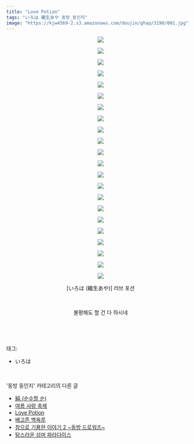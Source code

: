 ```yaml
---
title: "Love Potion"
tags: "いろは 織生あや 동방_동인지"
image: "https://kjw4569-2.s3.amazonaws.com/doujin/ghap/3190/001.jpg"
---
```

<div class="article">
<p style="text-align: center; clear: none; float: none;"><img src="{{ site.imgserver9 }}/ghap/3190/001.jpg"/></p>
<p style="text-align: center; clear: none; float: none;"><img src="{{ site.imgserver9 }}/ghap/3190/002.jpg"/></p>
<p style="text-align: center; clear: none; float: none;"><img src="{{ site.imgserver9 }}/ghap/3190/003.jpg"/></p>
<p style="text-align: center; clear: none; float: none;"><img src="{{ site.imgserver9 }}/ghap/3190/004.jpg"/></p>
<p style="text-align: center; clear: none; float: none;"><img src="{{ site.imgserver9 }}/ghap/3190/005.jpg"/></p>
<p style="text-align: center; clear: none; float: none;"><img src="{{ site.imgserver9 }}/ghap/3190/006.jpg"/></p>
<p style="text-align: center; clear: none; float: none;"><img src="{{ site.imgserver9 }}/ghap/3190/007.jpg"/></p>
<p style="text-align: center; clear: none; float: none;"><img src="{{ site.imgserver9 }}/ghap/3190/008.jpg"/></p>
<p style="text-align: center; clear: none; float: none;"><img src="{{ site.imgserver9 }}/ghap/3190/009.jpg"/></p>
<p style="text-align: center; clear: none; float: none;"><img src="{{ site.imgserver9 }}/ghap/3190/010.jpg"/></p>
<p style="text-align: center; clear: none; float: none;"><img src="{{ site.imgserver9 }}/ghap/3190/011.jpg"/></p>
<p style="text-align: center; clear: none; float: none;"><img src="{{ site.imgserver9 }}/ghap/3190/012.jpg"/></p>
<p style="text-align: center; clear: none; float: none;"><img src="{{ site.imgserver9 }}/ghap/3190/013.jpg"/></p>
<p style="text-align: center; clear: none; float: none;"><img src="{{ site.imgserver9 }}/ghap/3190/014.jpg"/></p>
<p style="text-align: center; clear: none; float: none;"><img src="{{ site.imgserver9 }}/ghap/3190/015.jpg"/></p>
<p style="text-align: center; clear: none; float: none;"><img src="{{ site.imgserver9 }}/ghap/3190/016.jpg"/></p>
<p style="text-align: center; clear: none; float: none;"><img src="{{ site.imgserver9 }}/ghap/3190/017.jpg"/></p>
<p style="text-align: center; clear: none; float: none;"><img src="{{ site.imgserver9 }}/ghap/3190/018.jpg"/></p>
<p style="text-align: center; clear: none; float: none;"><img src="{{ site.imgserver9 }}/ghap/3190/019.jpg"/></p>
<p style="text-align: center; clear: none; float: none;"><img src="{{ site.imgserver9 }}/ghap/3190/020.jpg"/></p>
<p style="text-align: center; clear: none; float: none;"><img src="{{ site.imgserver9 }}/ghap/3190/021.jpg"/></p>
<p style="text-align: center; clear: none; float: none;"><img src="{{ site.imgserver9 }}/ghap/3190/022.jpg"/></p>
<p style="text-align: center; clear: none; float: none;">[いろは (織生あや)] 러브 포션</p>
<p style="text-align: center; clear: none; float: none;"><br/></p>
<p style="text-align: center; clear: none; float: none;">불평해도 할 건 다 하시네</p>
<p><br/></p>
</div><br/>
<div class="tagTrail">
<p>태그: </p>
<ul>
<li>いろは</li>
</ul>
</div><br/>
<div class="another">
<p>'동방 동인지' 카테고리의 다른 글</p>
<ul>
<li><a href="/ghap_3192">純 (순수할 순)</a></li>
<li><a href="/ghap_3191">여름 사랑 축제</a></li>
<li><a href="/ghap_3190">Love Potion</a></li>
<li><a href="/ghap_3189">배고픈 백옥루</a></li>
<li><a href="/ghap_3188">참으로 기묭한 이야기 2 ~동방 드로워즈~</a></li>
<li><a href="/ghap_3187">탐스러운 섬머 파라다이스</a></li>
</ul>
</div><br/>
<div class="cb_module cb_fluid">
<div class="cb_wrt cb_profile">
</div><!-- commentList close -->
</div><br/>
